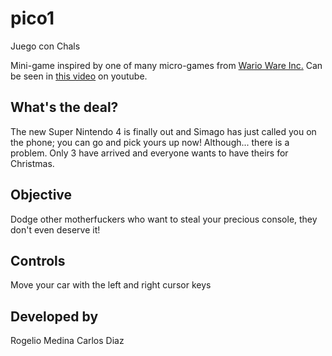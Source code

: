 # pico1
Juego con Chals
 
Mini-game inspired by one of many micro-games from [Wario Ware Inc.](https://www.mariowiki.com/WarioWare,_Inc.:_Mega_Microgame$!)
Can be seen in [this video](https://www.youtube.com/watch?v=XLg1zLXTnL0&t=199s) on youtube.

## What's the deal?
The new Super Nintendo 4 is finally out and Simago has just called you on the phone; you can go and pick yours up now! Although... there is a problem. Only 3 have arrived and everyone wants to have theirs for Christmas. 

## Objective
Dodge other motherfuckers who want to steal your precious console, they don't even deserve it!

## Controls
Move your car with the left and right cursor keys

## Developed by
Rogelio Medina
Carlos Diaz
